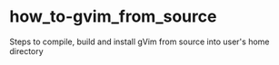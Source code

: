 how_to-gvim_from_source
=======================

Steps to compile, build and install gVim from source into user's home directory
